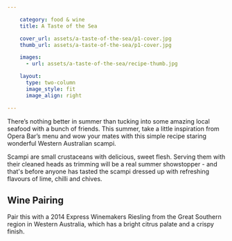 ```yaml
---

    category: food & wine
    title: A Taste of the Sea

    cover_url: assets/a-taste-of-the-sea/p1-cover.jpg
    thumb_url: assets/a-taste-of-the-sea/p1-cover.jpg

    images:
      - url: assets/a-taste-of-the-sea/recipe-thumb.jpg

    layout:
      type: two-column
      image_style: fit
      image_align: right

---
```


There’s nothing better in summer than tucking into some amazing local seafood with a bunch of friends. This summer, take a little inspiration from Opera Bar’s menu and wow your mates with this simple recipe staring wonderful Western Australian scampi.

Scampi are small crustaceans with delicious, sweet flesh. Serving them with their cleaned heads as trimming will be a real summer showstopper - and that's before anyone has tasted the scampi dressed up with refreshing flavours of lime, chilli and chives.

<div class="circle">
  <h2>Wine Pairing</h2>

  <p>Pair this with a 2014 Express Winemakers Riesling from the Great Southern region in Western Australia, which has a bright citrus palate and a crispy finish.</p>
</div>
